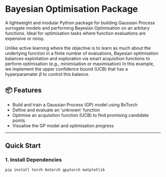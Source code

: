 # Bayesian Optimisation Package

A lightweight and modular Python package for building Gaussian Process surrogate models and performing Bayesian Optimisation on an arbitary functions. Ideal for optimisation tasks where function evaluations are expensive or noisy.

Unlike active learning where the objective is to learn as much about the underlying function in a finite number of evaluations, Bayesian optimisation balances exploitation and exploration via smart acquisition functions to perform optimisation (e.g., minimisation or maximisation) In this example, we implement the upper confidence bound (UCB) that has a hyperparamater $\beta$ to control this balance.

## 📦 Features

- Build and train a Gaussian Process (GP) model using BoTorch
- Define and evaluate an 'unknown' function
- Optimise an acquisition function (UCB) to find promising candidate points
- Visualise the GP model and optimisation progress

---

## Quick Start

### 1. Install Dependencies

```bash
pip install torch botorch gpytorch matplotlib
